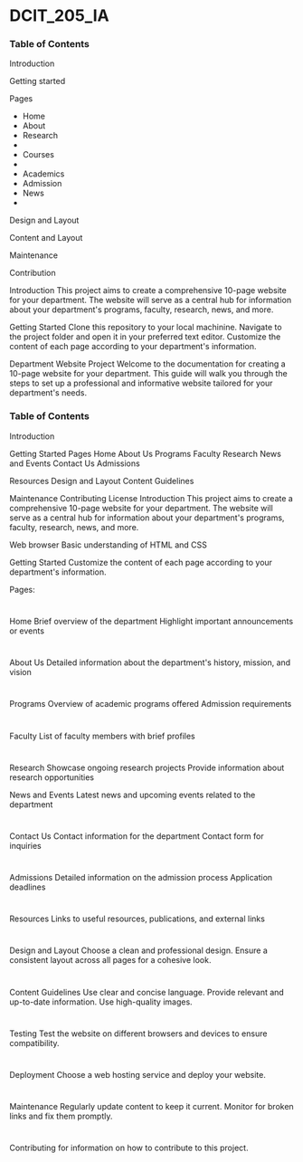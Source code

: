# DCIT_205_IA
<body>
<h3>
Table of Contents
</h3>

<p>
 Introduction
</p>
<p>
Getting started
</p>
<p>
Pages

<ul>
  <li>Home</li>
  <li>About</li>
  <li>Research<li>
  <li>Courses<li>
  <li>Academics</li>
  <li>Admission</li>
   <li>News<li>
   </ul>
  
   Design and Layout
   </p>
   <p>
   Content and Layout
   </p>
   <p>
   Maintenance
   </p>
   <p>
   Contribution
   </p>


Introduction
This project aims to create a comprehensive 10-page website for your department. The website will serve as a central hub for information about your department's programs, faculty, research, news, and more.

Getting Started
Clone this repository to your local machinine.
Navigate to the project folder and open it in your preferred text editor.
Customize the content of each page according to your department's information.


Department Website Project
Welcome to the documentation for creating a 10-page website for your department. This guide will walk you through the steps to set up a professional and informative website tailored for your department's needs.

<h3>Table of Contents</h3>
Introduction

Getting Started
Pages
Home
About Us
Programs
Faculty
Research
News and Events
Contact Us
Admissions

Resources
Design and Layout
Content Guidelines

Maintenance
Contributing
License
Introduction
This project aims to create a comprehensive 10-page website for your department. The website will serve as a central hub for information about your department's programs, faculty, research, news, and more.

Web browser
Basic understanding of HTML and CSS

Getting Started
Customize the content of each page according to your department's information.

Pages:

#
Home
Brief overview of the department
Highlight important announcements or events

#
About Us
Detailed information about the department's history, mission, and vision

#
Programs
Overview of academic programs offered
Admission requirements

#
Faculty
List of faculty members with brief profiles

#
Research
Showcase ongoing research projects
Provide information about research opportunities

News and Events
Latest news and upcoming events related to the department

#
Contact Us
Contact information for the department
Contact form for inquiries

#
Admissions
Detailed information on the admission process
Application deadlines

#
Resources
Links to useful resources, publications, and external links

#
Design and Layout
Choose a clean and professional design.
Ensure a consistent layout across all pages for a cohesive look.

#
Content Guidelines
Use clear and concise language.
Provide relevant and up-to-date information.
Use high-quality images.

#
Testing
Test the website on different browsers and devices to ensure compatibility.

#
Deployment
Choose a web hosting service and deploy your website.

#
Maintenance
Regularly update content to keep it current.
Monitor for broken links and fix them promptly.

#
Contributing
for information on how to contribute to this project.
</body>
